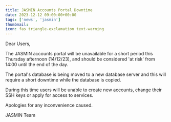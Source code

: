 ```yaml
---
title: JASMIN Accounts Portal Downtime
date: 2023-12-12 09:00:00+00:00
tags: ['news', 'jasmin']
thumbnail: 
icon: fas triangle-exclamation text-warning
---
```


Dear Users,

The JASMIN accounts portal will be unavailable for a short period this Thursday afternoon (14/12/23), and should be considered 'at risk' from 14:00 until the end of the day.

The portal's database is being moved to a new database server and this will require a short downtime while the database is copied.

During this time users will be unable to create new accounts, change their SSH keys or apply for access to services.

Apologies for any inconvenience caused.

JASMIN Team
